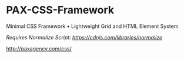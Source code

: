 # PAX-CSS-Framework
Minimal CSS Framework • Lightweight Grid and HTML Element System

*Requires Normalize Script: https://cdnjs.com/libraries/normalize*

http://paxagency.com/css/


